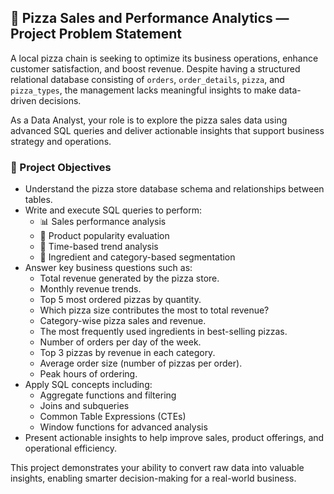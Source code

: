 ## 🍕 Pizza Sales and Performance Analytics — Project Problem Statement

A local pizza chain is seeking to optimize its business operations, enhance customer satisfaction, and boost revenue. Despite having a structured relational database consisting of `orders`, `order_details`, `pizza`, and `pizza_types`, the management lacks meaningful insights to make data-driven decisions.

As a Data Analyst, your role is to explore the pizza sales data using advanced SQL queries and deliver actionable insights that support business strategy and operations.

### 🎯 Project Objectives

- Understand the pizza store database schema and relationships between tables.
- Write and execute SQL queries to perform:
  - 📊 Sales performance analysis
  - 🍕 Product popularity evaluation
  - 📆 Time-based trend analysis
  - 🧂 Ingredient and category-based segmentation
- Answer key business questions such as:
  - Total revenue generated by the pizza store.
  - Monthly revenue trends.
  - Top 5 most ordered pizzas by quantity.
  - Which pizza size contributes the most to total revenue?
  - Category-wise pizza sales and revenue.
  - The most frequently used ingredients in best-selling pizzas.
  - Number of orders per day of the week.
  - Top 3 pizzas by revenue in each category.
  - Average order size (number of pizzas per order).
  - Peak hours of ordering.
- Apply SQL concepts including:
  - Aggregate functions and filtering
  - Joins and subqueries
  - Common Table Expressions (CTEs)
  - Window functions for advanced analysis
- Present actionable insights to help improve sales, product offerings, and operational efficiency.

This project demonstrates your ability to convert raw data into valuable insights, enabling smarter decision-making for a real-world business.

